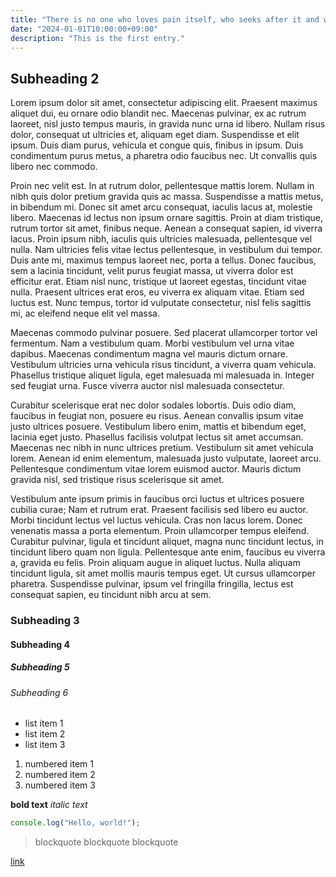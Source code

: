 ```yaml
---
title: "There is no one who loves pain itself, who seeks after it and wants to have it, simply because it is pain..."
date: "2024-01-01T10:00:00+09:00"
description: "This is the first entry."
---
```


## Subheading 2

Lorem ipsum dolor sit amet, consectetur adipiscing elit. Praesent maximus aliquet dui, eu ornare odio blandit nec. Maecenas pulvinar, ex ac rutrum laoreet, nisl justo tempus mauris, in gravida nunc urna id libero. Nullam risus dolor, consequat ut ultricies et, aliquam eget diam. Suspendisse et elit ipsum. Duis diam purus, vehicula et congue quis, finibus in ipsum. Duis condimentum purus metus, a pharetra odio faucibus nec. Ut convallis quis libero nec commodo.

Proin nec velit est. In at rutrum dolor, pellentesque mattis lorem. Nullam in nibh quis dolor pretium gravida quis ac massa. Suspendisse a mattis metus, in bibendum mi. Donec sit amet arcu consequat, iaculis lacus at, molestie libero. Maecenas id lectus non ipsum ornare sagittis. Proin at diam tristique, rutrum tortor sit amet, finibus neque. Aenean a consequat sapien, id viverra lacus. Proin ipsum nibh, iaculis quis ultricies malesuada, pellentesque vel nulla. Nam ultricies felis vitae lectus pellentesque, in vestibulum dui tempor. Duis ante mi, maximus tempus laoreet nec, porta a tellus. Donec faucibus, sem a lacinia tincidunt, velit purus feugiat massa, ut viverra dolor est efficitur erat. Etiam nisl nunc, tristique ut laoreet egestas, tincidunt vitae nulla. Praesent ultrices erat eros, eu viverra ex aliquam vitae. Etiam sed luctus est. Nunc tempus, tortor id vulputate consectetur, nisl felis sagittis mi, ac eleifend neque elit vel massa.

Maecenas commodo pulvinar posuere. Sed placerat ullamcorper tortor vel fermentum. Nam a vestibulum quam. Morbi vestibulum vel urna vitae dapibus. Maecenas condimentum magna vel mauris dictum ornare. Vestibulum ultricies urna vehicula risus tincidunt, a viverra quam vehicula. Phasellus tristique aliquet ligula, eget malesuada mi malesuada in. Integer sed feugiat urna. Fusce viverra auctor nisl malesuada consectetur.

Curabitur scelerisque erat nec dolor sodales lobortis. Duis odio diam, faucibus in feugiat non, posuere eu risus. Aenean convallis ipsum vitae justo ultrices posuere. Vestibulum libero enim, mattis et bibendum eget, lacinia eget justo. Phasellus facilisis volutpat lectus sit amet accumsan. Maecenas nec nibh in nunc ultrices pretium. Vestibulum sit amet vehicula lorem. Aenean id enim elementum, malesuada justo vulputate, laoreet arcu. Pellentesque condimentum vitae lorem euismod auctor. Mauris dictum gravida nisl, sed tristique risus scelerisque sit amet.

Vestibulum ante ipsum primis in faucibus orci luctus et ultrices posuere cubilia curae; Nam et rutrum erat. Praesent facilisis sed libero eu auctor. Morbi tincidunt lectus vel luctus vehicula. Cras non lacus lorem. Donec venenatis massa a porta elementum. Proin ullamcorper tempus eleifend. Curabitur pulvinar, ligula et tincidunt aliquet, magna nunc tincidunt lectus, in tincidunt libero quam non ligula. Pellentesque ante enim, faucibus eu viverra a, gravida eu felis. Proin aliquam augue in aliquet luctus. Nulla aliquam tincidunt ligula, sit amet mollis mauris tempus eget. Ut cursus ullamcorper pharetra. Suspendisse pulvinar, ipsum vel fringilla fringilla, lectus est consequat sapien, eu tincidunt nibh arcu at sem.

### Subheading 3
#### Subheading 4
##### Subheading 5
###### Subheading 6

- list item 1
- list item 2
- list item 3

1. numbered item 1
2. numbered item 2
3. numbered item 3

**bold text**
*italic text*

```TypeScript
console.log("Hello, world!");
```

> blockquote
> blockquote
> blockquote

[link](https://example.com)
